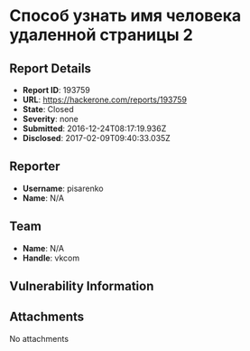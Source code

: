 # Способ узнать имя человека удаленной страницы 2

## Report Details
- **Report ID**: 193759
- **URL**: https://hackerone.com/reports/193759
- **State**: Closed
- **Severity**: none
- **Submitted**: 2016-12-24T08:17:19.936Z
- **Disclosed**: 2017-02-09T09:40:33.035Z

## Reporter
- **Username**: pisarenko
- **Name**: N/A

## Team
- **Name**: N/A
- **Handle**: vkcom

## Vulnerability Information


## Attachments
No attachments
